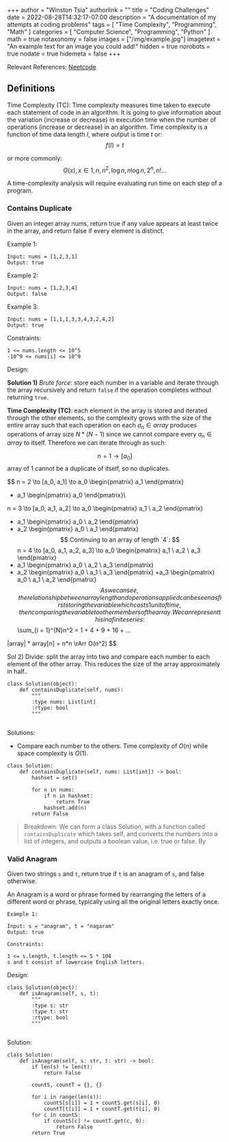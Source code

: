 +++
author = "Winston Tsia"
authorlink = ""
title = "Coding Challenges"
date = 2022-08-28T14:32:17-07:00
description = "A documentation of my attempts at coding problems"
tags = [
    "Time Complexity",
    "Programming",
    "Math"
]
categories = [
    "Computer Science",
    "Programming",
    "Python"
]
math = true
notaxonomy = false
images = ["/img/example.jpg"]
imagetext = "An example text for an image you could add!"
hidden = true
norobots = true
nodate = true
hidemeta = false
+++

Relevant References: [Neetcode](https://neetcode.io/)

## Definitions
Time Complexity (TC): Time complexity measures time taken to execute each statement of code in an algorithm. It is going to give information about the variation (increase or decrease) in execution time when the number of operations (increase or decrease) in an algorithm. Time complexity is a function of time data length $l$, where output is time $t$ or:
$$
f(l) = t
$$

or more commonly:
$$
O(x), x \in 1, n, n^2, \log n, n \log n, 2^n, n! ...
$$

A time-complexity analysis will require evaluating run time on each step of a program.
### Contains Duplicate

Given an integer array nums, return true if any value appears at least twice in the array, and return false if every element is distinct.

Example 1:
```
Input: nums = [1,2,3,1]
Output: true
```
Example 2:
```
Input: nums = [1,2,3,4]
Output: false
```
Example 3:
```
Input: nums = [1,1,1,3,3,4,3,2,4,2]
Output: true
```
Constraints:
```
1 <= nums.length <= 10^5
-10^9 <= nums[i] <= 10^9
```
Design: 

**Solution 1)** *Brute force*: store each number in a variable and iterate through the array recursively and return `false` if the operation completes without returning `true`.

**Time Complexity (TC)**: each element in the array is stored and iterated through the other elements, so the complexity grows with the size of the entire array such that each operation on each $a_n \in array$ produces operations of array size $N*(N-1)$ since we cannot compare every $a_n \in array$ to itself. Therefore we can iterate through as such:

$$
n = 1  \to [a_0]
$$
array of $1$ cannot be a duplicate of itself, so no duplicates.

$$
n = 2  \to [a_0, a_1] \to
a_0
\begin{pmatrix}
   a_1
\end{pmatrix}
+ a_1
\begin{pmatrix}
   a_0
\end{pmatrix}\\

n = 3  \to [a_0, a_1, a_2] \to
a_0
\begin{pmatrix}
   a_1 \\
   a_2
\end{pmatrix}
+ a_1
\begin{pmatrix}
   a_0 \\
   a_2
\end{pmatrix}
+ a_2
\begin{pmatrix}
   a_0 \\
   a_1
\end{pmatrix}
$$
Continuing to an array of length `4`:
$$
n = 4  \to [a_0, a_1, a_2, a_3] \to
a_0
\begin{pmatrix}
   a_1 \\
   a_2 \\
   a_3
\end{pmatrix}
+ a_1
\begin{pmatrix}
   a_0 \\
   a_2 \\
   a_3
\end{pmatrix}
+ a_2
\begin{pmatrix}
   a_0 \\
   a_1 \\
   a_3
\end{pmatrix}
+a_3
\begin{pmatrix}
   a_0 \\
   a_1 \\
   a_2
\end{pmatrix}
$$
As we can see, the relationship between array length and operations applied can be seen as first storing the variable which costs 1 unit of time, then comparing the variable to other members of the array. We can represent this in a finite series:
$$
\sum_{i = 1}^{N}n^2 = 1 + 4 + 9 + 16 + ...
$$
$$

|array| * array[n] = n*n \rArr O(n^2)
$$

Sol 2) Divide: split the array into two and compare each number to each element of the other array. This reduces the size of the array approximately in half..

```
class Solution(object):
    def containsDuplicate(self, nums):
        """
        :type nums: List[int]
        :rtype: bool
        """
   
```
Solutions:
- Compare each number to the others. Time complexity of $O(n)$ while space complexity is $O(1)$.

```
class Solution:
    def containsDuplicate(self, nums: List[int]) -> bool:
        hashset = set()
        
        for n in nums:
            if n in hashset:
                return True
            hashset.add(n)
        return False
```
> Breakdown: We can form a class Solution, with a function called `containsDuplicate` which takes self, and converts the numbers into a list of integers, and outputs a boolean value, i.e. true or false. By 


### Valid Anagram
Given two strings `s` and `t`, return true if `t` is an anagram of `s`, and false otherwise.

An Anagram is a word or phrase formed by rearranging the letters of a different word or phrase, typically using all the original letters exactly once.
```
Example 1:

Input: s = "anagram", t = "nagaram"
Output: true
```

```
Constraints:

1 <= s.length, t.length <= 5 * 104
s and t consist of lowercase English letters.
```

Design:

```
class Solution(object):
    def isAnagram(self, s, t):
        """
        :type s: str
        :type t: str
        :rtype: bool
        """
        
```

Solution:
```
class Solution:
    def isAnagram(self, s: str, t: str) -> bool:
        if len(s) != len(t):
            return False
        
        countS, countT = {}, {}
        
        for i in range(len(s)):
            countS[s[i]] = 1 + countS.get(s[i], 0)
            countT[t[i]] = 1 + countT.get(t[i], 0)
        for c in countS:
            if countS[c] != countT.get(c, 0):
                return False
        return True
```
